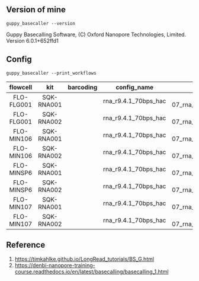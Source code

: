 
## Version of mine
```
guppy_basecaller --version
```
Guppy Basecalling Software, (C) Oxford Nanopore Technologies, Limited. Version 6.0.1+652ffd1

## Config
```
guppy_basecaller --print_workflows
```

| flowcell     | kit            | barcoding     | config_name           |   model version        |
|  :---:       |     :---:      |    :---:      |  :---:                |    :---:               |
|FLO-FLG001    | SQK-RNA001     |               | rna_r9.4.1_70bps_hac  |         2020-09-07_rna_r9.4.1_minion_256_8f8fc47b  |
|FLO-FLG001    | SQK-RNA002     |               |rna_r9.4.1_70bps_hac   |        2020-09-07_rna_r9.4.1_minion_256_8f8fc47b   |
|FLO-MIN106    | SQK-RNA001     |               |rna_r9.4.1_70bps_hac   |        2020-09-07_rna_r9.4.1_minion_256_8f8fc47b   |
|FLO-MIN106    | SQK-RNA002     |               |rna_r9.4.1_70bps_hac   |        2020-09-07_rna_r9.4.1_minion_256_8f8fc47b   |
|FLO-MINSP6    | SQK-RNA001     |               |rna_r9.4.1_70bps_hac   |        2020-09-07_rna_r9.4.1_minion_256_8f8fc47b   |
|FLO-MINSP6    | SQK-RNA002     |               |rna_r9.4.1_70bps_hac   |        2020-09-07_rna_r9.4.1_minion_256_8f8fc47b   |
|FLO-MIN107    | SQK-RNA001     |               |rna_r9.4.1_70bps_hac   |        2020-09-07_rna_r9.4.1_minion_256_8f8fc47b   |
|FLO-MIN107    | SQK-RNA002     |               |rna_r9.4.1_70bps_hac   |        2020-09-07_rna_r9.4.1_minion_256_8f8fc47b   |


##  Reference
1. https://timkahlke.github.io/LongRead_tutorials/BS_G.html
2. https://denbi-nanopore-training-course.readthedocs.io/en/latest/basecalling/basecalling_1.html
